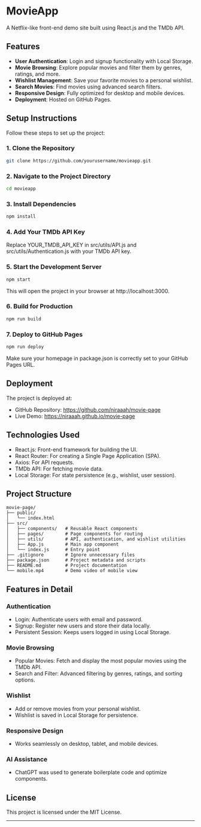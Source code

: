 # MovieApp

A Netflix-like front-end demo site built using React.js and the TMDb API.

## Features

- **User Authentication**: Login and signup functionality with Local Storage.
- **Movie Browsing**: Explore popular movies and filter them by genres, ratings, and more.
- **Wishlist Management**: Save your favorite movies to a personal wishlist.
- **Search Movies**: Find movies using advanced search filters.
- **Responsive Design**: Fully optimized for desktop and mobile devices.
- **Deployment**: Hosted on GitHub Pages.

## Setup Instructions

Follow these steps to set up the project:

### 1. Clone the Repository
```bash
git clone https://github.com/yourusername/movieapp.git
```

### 2. Navigate to the Project Directory
```bash
cd movieapp
```

### 3. Install Dependencies
```bash
npm install
```

### 4. Add Your TMDb API Key
Replace YOUR_TMDB_API_KEY in src/utils/API.js and src/utils/Authentication.js with your TMDb API key.

### 5. Start the Development Server
```bash
npm start
```
This will open the project in your browser at http://localhost:3000.

### 6. Build for Production
```bash
npm run build
```

### 7. Deploy to GitHub Pages
```bash
npm run deploy
```
Make sure your homepage in package.json is correctly set to your GitHub Pages URL.

## Deployment
The project is deployed at:
- GitHub Repository: https://github.com/niraaah/movie-page
- Live Demo: https://niraaah.github.io/movie-page

## Technologies Used
- React.js: Front-end framework for building the UI.
- React Router: For creating a Single Page Application (SPA).
- Axios: For API requests.
- TMDb API: For fetching movie data.
- Local Storage: For state persistence (e.g., wishlist, user session).

## Project Structure
```plaintext
movie-page/
├── public/
│   └── index.html
├── src/
│   ├── components/   # Reusable React components
│   ├── pages/        # Page components for routing
│   ├── utils/        # API, authentication, and wishlist utilities
│   ├── App.js        # Main app component
│   └── index.js      # Entry point
├── .gitignore        # Ignore unnecessary files
├── package.json      # Project metadata and scripts
├── README.md         # Project documentation
└── mobile.mp4        # Demo video of mobile view
```

## Features in Detail
### Authentication
- Login: Authenticate users with email and password.
- Signup: Register new users and store their data locally.
- Persistent Session: Keeps users logged in using Local Storage.
### Movie Browsing
- Popular Movies: Fetch and display the most popular movies using the TMDb API.
- Search and Filter: Advanced filtering by genres, ratings, and sorting options.
### Wishlist
- Add or remove movies from your personal wishlist.
- Wishlist is saved in Local Storage for persistence.
### Responsive Design
- Works seamlessly on desktop, tablet, and mobile devices.
### AI Assistance
- ChatGPT was used to generate boilerplate code and optimize components.

## License
This project is licensed under the MIT License.

---
